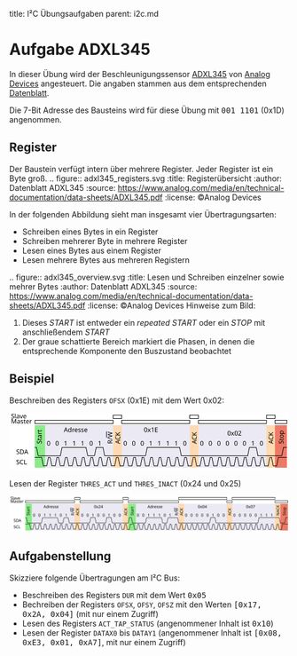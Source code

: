 title: I&sup2;C Übungsaufgaben
parent: i2c.md

# Aufgabe ADXL345
In dieser Übung wird der Beschleunigungssensor [ADXL345](https://www.analog.com/en/products/adxl345.html) von [Analog Devices](https://www.analog.com/en/index.html) angesteuert. Die angaben stammen aus dem entsprechenden [Datenblatt](https://www.analog.com/media/en/technical-documentation/data-sheets/ADXL345.pdf).

Die 7-Bit Adresse des Bausteins wird für diese Übung mit <samp>001 1101</samp> (0x1D) angenommen.

## Register
Der Baustein verfügt intern über mehrere Register. Jeder Register ist ein Byte groß.
.. figure:: adxl345_registers.svg
    :title: Registerübersicht
    :author: Datenblatt ADXL345
    :source: https://www.analog.com/media/en/technical-documentation/data-sheets/ADXL345.pdf
    :license: &copy;Analog Devices

In der folgenden Abbildung sieht man insgesamt vier Übertragungsarten:

* Schreiben eines Bytes in ein Register
* Schreiben mehrerer Byte in mehrere Register
* Lesen eines Bytes aus einem Register
* Lesen mehrere Bytes aus mehreren Registern

.. figure:: adxl345_overview.svg
    :title: Lesen und Schreiben einzelner sowie mehrer Bytes
    :author: Datenblatt ADXL345
    :source: https://www.analog.com/media/en/technical-documentation/data-sheets/ADXL345.pdf
    :license: &copy;Analog Devices
Hinweise zum Bild:

1. Dieses *START* ist entweder ein *repeated START* oder ein *STOP* mit anschließendem *START*
2. Der graue schattierte Bereich markiert die Phasen, in denen die entsprechende Komponente den Buszustand beobachtet

## Beispiel

Beschreiben des Registers `OFSX` (0x1E) mit dem Wert 0x02:

![Schreibe 0x02 auf das Register 0x1E](i2c_write_0x1E_0x02.svg)

Lesen der Register `THRES_ACT` und `THRES_INACT` (0x24 und 0x25)

![Lesen der Register 0x24 und 0x25](i2c_read_0x24.svg)

## Aufgabenstellung
Skizziere folgende Übertragungen am I&sup2;C Bus:

* Beschreiben des Registers `DUR` mit dem Wert <samp>0x05</samp>
* Bechreiben der Registers `OFSX`, `OFSY`, `OFSZ` mit den  Werten <samp>[0x17, 0x2A, 0x04]</samp> (mit nur einem Zugriff)
* Lesen des Registers `ACT_TAP_STATUS` (angenommener Inhalt ist <samp>0x10</samp>)
* Lesen der Register `DATAX0` bis `DATAY1` (angenommener Inhalt ist <samp>[0x08, 0xE3, 0x01, 0xA7]</samp>, mit nur einem Zugriff)
